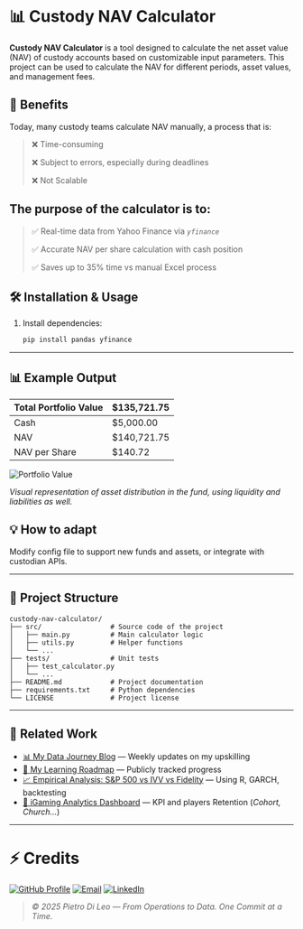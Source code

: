 # 📊 Custody NAV Calculator

**Custody NAV Calculator** is a tool designed to calculate the net asset value (NAV) of custody accounts based on customizable input parameters. This project can be used to calculate the NAV for different periods, asset values, and management fees.


## 🚀 Benefits

Today, many custody teams calculate NAV manually, a process that is:

>❌ Time-consuming
>
>❌ Subject to errors, especially during deadlines
>
>❌ Not Scalable

## The purpose of the calculator is to:

>✅ Real-time data from Yahoo Finance via _`yfinance`_
>
>✅ Accurate NAV per share calculation with cash position
>
>✅ Saves up to 35% time vs manual Excel process


## 🛠 Installation & Usage
1. Install dependencies:
   ```bash
   pip install pandas yfinance

---

## 📊 Example Output
| Total Portfolio Value | $135,721.75 |
| ---- | ----|
| Cash | $5,000.00 |
| NAV | $140,721.75 |
| NAV per Share | $140.72 |

![Portfolio Value](assets/img/NAV_Plot.png)

*Visual representation of asset distribution in the fund, using liquidity and liabilities as well.*

## 💡 How to adapt

Modify config file to support new funds and assets, or integrate with custodian APIs.

---

## 🏡 Project Structure

```text
custody-nav-calculator/
├── src/                 # Source code of the project
│   ├── main.py          # Main calculator logic
│   ├── utils.py         # Helper functions
│   └── ...
├── tests/               # Unit tests
│   ├── test_calculator.py
│   └── ...
├── README.md            # Project documentation
├── requirements.txt     # Python dependencies
└── LICENSE              # Project license
```
---

## 🔗 Related Work

- [📊 My Data Journey Blog](https://dlpietro.github.io) — Weekly updates on my upskilling  
- [🧠 My Learning Roadmap](https://github.com/DLPietro/learning-roadmap) — Publicly tracked progress  
- [📈 Empirical Analysis: S&P 500 vs IVV vs Fidelity](https://github.com/DLPietro/thesis-backtesting-etf-spx) — Using R, GARCH, backtesting
- [🎲 iGaming Analytics Dashboard](https://github.com/DLPietro/igaming-analytics-case-study) — KPI and players Retention (_Cohort, Church..._)

---

# ⚡ Credits

[![GitHub Profile](https://img.shields.io/badge/GitHub-DLPietro-181717?style=for-the-badge&logo=github&logoColor=white)](https://github.com/DLPietro)
[![Email](https://img.shields.io/badge/Email-dileopie-d14836?style=for-the-badge&logo=gmail&logoColor=white)](mailto:dileopie@gmail.com)
[![LinkedIn](https://img.shields.io/badge/LinkedIn-Pietro-0077B5?style=for-the-badge&logo=linkedin&logoColor=white)](https://www.linkedin.com/in/pietrodileo)

> _© 2025 Pietro Di Leo — From Operations to Data. One Commit at a Time._
